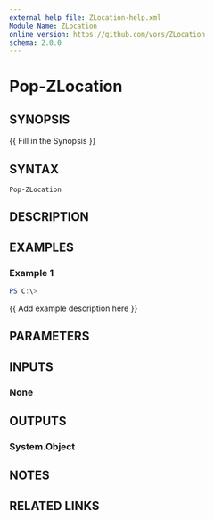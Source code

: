 ```yaml
---
external help file: ZLocation-help.xml
Module Name: ZLocation
online version: https://github.com/vors/ZLocation
schema: 2.0.0
---
```


# Pop-ZLocation

## SYNOPSIS
{{ Fill in the Synopsis }}

## SYNTAX

```
Pop-ZLocation
```

## DESCRIPTION


## EXAMPLES

### Example 1
```powershell
PS C:\> 
```

{{ Add example description here }}

## PARAMETERS

## INPUTS

### None

## OUTPUTS

### System.Object
## NOTES

## RELATED LINKS
